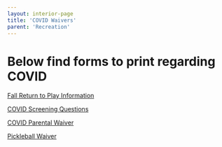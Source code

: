 ```yaml
---
layout: interior-page
title: 'COVID Waivers'
parent: 'Recreation'
---
```


# Below find forms to print regarding COVID 

[Fall Return to Play Information](https://storage.googleapis.com/static.rutherford-nj.com/recreation/waivers/Fall%202020%20Return%20to%20Play%20Final.pdf)

[COVID Screening Questions](https://storage.googleapis.com/static.rutherford-nj.com/recreation/waivers/COVID-19%20Screening%20Questions%20Fall%20Rec%20Sports.pdf)

[COVID Parental Waiver](https://storage.googleapis.com/static.rutherford-nj.com/recreation/waivers/Parental%20Waiver%20COVID%20RUTHERFORD.pdf)

[Pickleball Waiver](https://storage.googleapis.com/static.rutherford-nj.com/recreation/waivers/Pickleball%20Waiver.pdf)
